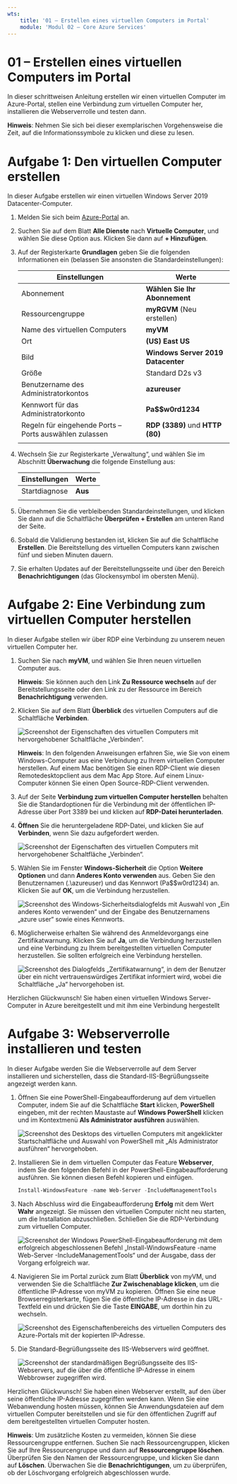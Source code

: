 ```yaml
---
wts:
    title: '01 – Erstellen eines virtuellen Computers im Portal'
    module: 'Modul 02 – Core Azure Services'
---
```

# 01 – Erstellen eines virtuellen Computers im Portal

In dieser schrittweisen Anleitung erstellen wir einen virtuellen Computer im Azure-Portal, stellen eine Verbindung zum virtuellen Computer her, installieren die Webserverrolle und testen dann. 

**Hinweis**: Nehmen Sie sich bei dieser exemplarischen Vorgehensweise die Zeit, auf die Informationssymbole zu klicken und diese zu lesen. 

# Aufgabe 1: Den virtuellen Computer erstellen

In dieser Aufgabe erstellen wir einen virtuellen Windows Server 2019 Datacenter-Computer. 

1. Melden Sie sich beim [Azure-Portal](https://portal.azure.com) an.

2. Suchen Sie auf dem Blatt **Alle Dienste** nach **Virtuelle Computer**, und wählen Sie diese Option aus. Klicken Sie dann auf **+ Hinzufügen**.

3. Auf der Registerkarte **Grundlagen** geben Sie die folgenden Informationen ein (belassen Sie ansonsten die Standardeinstellungen):

    | Einstellungen | Werte |
    |  -- | -- |
    | Abonnement | **Wählen Sie Ihr Abonnement**|
    | Ressourcengruppe | **myRGVM** (Neu erstellen) |
    | Name des virtuellen Computers | **myVM** |
    | Ort | **(US) East US**|
    | Bild | **Windows Server 2019 Datacenter**|
    | Größe | Standard D2s v3|
    | Benutzername des Administratorkontos | **azureuser** |
    | Kennwort für das Administratorkonto | **Pa$$w0rd1234**|
    | Regeln für eingehende Ports – Ports auswählen zulassen | **RDP (3389)** und **HTTP (80)**|
    | | |

4. Wechseln Sie zur Registerkarte „Verwaltung“, und wählen Sie im Abschnitt **Überwachung** die folgende Einstellung aus:

    | Einstellungen | Werte |
    | -- | -- |
    | Startdiagnose | **Aus**|
    | | |

5. Übernehmen Sie die verbleibenden Standardeinstellungen, und klicken Sie dann auf die Schaltfläche **Überprüfen + Erstellen** am unteren Rand der Seite.

6. Sobald die Validierung bestanden ist, klicken Sie auf die Schaltfläche **Erstellen**. Die Bereitstellung des virtuellen Computers kann zwischen fünf und sieben Minuten dauern.

7. Sie erhalten Updates auf der Bereitstellungsseite und über den Bereich **Benachrichtigungen** (das Glockensymbol im obersten Menü).

# Aufgabe 2: Eine Verbindung zum virtuellen Computer herstellen

In dieser Aufgabe stellen wir über RDP eine Verbindung zu unserem neuen virtuellen Computer her. 

1. Suchen Sie nach **myVM**, und wählen Sie Ihren neuen virtuellen Computer aus.

    **Hinweis**: Sie können auch den Link **Zu Ressource wechseln** auf der Bereitstellungsseite oder den Link zu der Ressource im Bereich **Benachrichtigung** verwenden.

2. Klicken Sie auf dem Blatt **Überblick** des virtuellen Computers auf die Schaltfläche **Verbinden**.

    ![Screenshot der Eigenschaften des virtuellen Computers mit hervorgehobener Schaltfläche „Verbinden“.](../images/0101.png)

    **Hinweis**: In den folgenden Anweisungen erfahren Sie, wie Sie von einem Windows-Computer aus eine Verbindung zu Ihrem virtuellen Computer herstellen. Auf einem Mac benötigen Sie einen RDP-Client wie diesen Remotedesktopclient aus dem Mac App Store. Auf einem Linux-Computer können Sie einen Open Source-RDP-Client verwenden.

2. Auf der Seite **Verbindung zum virtuellen Computer herstellen** behalten Sie die Standardoptionen für die Verbindung mit der öffentlichen IP-Adresse über Port 3389 bei und klicken auf **RDP-Datei herunterladen**.

3. **Öffnen** Sie die heruntergeladene RDP-Datei, und klicken Sie auf **Verbinden**, wenn Sie dazu aufgefordert werden. 

    ![Screenshot der Eigenschaften des virtuellen Computers mit hervorgehobener Schaltfläche „Verbinden“. ](../images/0102.png)

4. Wählen Sie im Fenster **Windows-Sicherheit** die Option **Weitere Optionen** und dann **Anderes Konto verwenden** aus. Geben Sie den Benutzernamen (.\azureuser) und das Kennwort (Pa$$w0rd1234) an. Klicken Sie auf **OK**, um die Verbindung herzustellen.

    ![Screenshot des Windows-Sicherheitsdialogfelds mit Auswahl von „Ein anderes Konto verwenden“ und der Eingabe des Benutzernamens „azure user“ sowie eines Kennworts.](../images/0103.png)

5. Möglicherweise erhalten Sie während des Anmeldevorgangs eine Zertifikatwarnung. Klicken Sie auf **Ja**, um die Verbindung herzustellen und eine Verbindung zu Ihrem bereitgestellten virtuellen Computer herzustellen. Sie sollten erfolgreich eine Verbindung herstellen.

    ![Screenshot des Dialogfelds „Zertifikatwarnung“, in dem der Benutzer über ein nicht vertrauenswürdiges Zertifikat informiert wird, wobei die Schaltfläche „Ja“ hervorgehoben ist. ](../images/0104.png)

Herzlichen Glückwunsch! Sie haben einen virtuellen Windows Server-Computer in Azure bereitgestellt und mit ihm eine Verbindung hergestellt

# Aufgabe 3: Webserverrolle installieren und testen

In dieser Aufgabe werden Sie die Webserverrolle auf dem Server installieren und sicherstellen, dass die Standard-IIS-Begrüßungsseite angezeigt werden kann.

1. Öffnen Sie eine PowerShell-Eingabeaufforderung auf dem virtuellen Computer, indem Sie auf die Schaltfläche **Start** klicken, **PowerShell** eingeben, mit der rechten Maustaste auf **Windows PowerShell** klicken und im Kontextmenü **Als Administrator ausführen** auswählen.

    ![Screenshot des Desktops des virtuellen Computers mit angeklickter Startschaltfläche und Auswahl von PowerShell mit „Als Administrator ausführen“ hervorgehoben.](../images/0105.png)

2. Installieren Sie in dem virtuellen Computer das Feature **Webserver**, indem Sie den folgenden Befehl in der PowerShell-Eingabeaufforderung ausführen. Sie können diesen Befehl kopieren und einfügen.

    ```PowerShell
    Install-WindowsFeature -name Web-Server -IncludeManagementTools
    ```
  
3. Nach Abschluss wird die Eingabeaufforderung **Erfolg** mit dem Wert **Wahr** angezeigt. Sie müssen den virtuellen Computer nicht neu starten, um die Installation abzuschließen. Schließen Sie die RDP-Verbindung zum virtuellen Computer.

    ![Screenshot der Windows PowerShell-Eingabeaufforderung mit dem erfolgreich abgeschlossenen Befehl „Install-WindowsFeature -name Web-Server -IncludeManagementTools“ und der Ausgabe, dass der Vorgang erfolgreich war.](../images/0106.png)

4. Navigieren Sie im Portal zurück zum Blatt **Überblick** von myVM, und verwenden Sie die Schaltfläche **Zur Zwischenablage klicken**, um die öffentliche IP-Adresse von myVM zu kopieren. Öffnen Sie eine neue Browserregisterkarte, fügen Sie die öffentliche IP-Adresse in das URL-Textfeld ein und drücken Sie die Taste **EINGABE**, um dorthin hin zu wechseln.

    ![Screenshot des Eigenschaftenbereichs des virtuellen Computers des Azure-Portals mit der kopierten IP-Adresse.](../images/0107.png)

5. Die Standard-Begrüßungsseite des IIS-Webservers wird geöffnet.

    ![Screenshot der standardmäßigen Begrüßungsseite des IIS-Webservers, auf die über die öffentliche IP-Adresse in einem Webbrowser zugegriffen wird.](../images/0108.png)

Herzlichen Glückwunsch! Sie haben einen Webserver erstellt, auf den über seine öffentliche IP-Adresse zugegriffen werden kann. Wenn Sie eine Webanwendung hosten müssen, können Sie Anwendungsdateien auf dem virtuellen Computer bereitstellen und sie für den öffentlichen Zugriff auf dem bereitgestellten virtuellen Computer hosten.


**Hinweis**: Um zusätzliche Kosten zu vermeiden, können Sie diese Ressourcengruppe entfernen. Suchen Sie nach Ressourcengruppen, klicken Sie auf Ihre Ressourcengruppe und dann auf **Ressourcengruppe löschen**. Überprüfen Sie den Namen der Ressourcengruppe, und klicken Sie dann auf **Löschen**. Überwachen Sie die **Benachrichtigungen**, um zu überprüfen, ob der Löschvorgang erfolgreich abgeschlossen wurde. 
